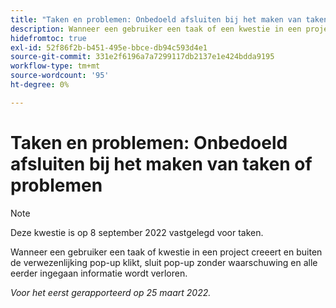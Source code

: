 ```yaml
---
title: "Taken en problemen: Onbedoeld afsluiten bij het maken van taken of problemen"
description: Wanneer een gebruiker een taak of een kwestie in een project creeert en buiten de verwezenlijking pop-up klikt, sluit pop-up zonder waarschuwing en alle informatie die was ingegaan wordt verloren.
hidefromtoc: true
exl-id: 52f86f2b-b451-495e-bbce-db94c593d4e1
source-git-commit: 331e2f6196a7a7299117db2137e1e424bdda9195
workflow-type: tm+mt
source-wordcount: '95'
ht-degree: 0%

---
```


# Taken en problemen: Onbedoeld afsluiten bij het maken van taken of problemen

>[!NOTE]
>
> Deze kwestie is op 8 september 2022 vastgelegd voor taken.

Wanneer een gebruiker een taak of kwestie in een project creeert en buiten de verwezenlijking pop-up klikt, sluit pop-up zonder waarschuwing en alle eerder ingegaan informatie wordt verloren.

_Voor het eerst gerapporteerd op 25 maart 2022._
